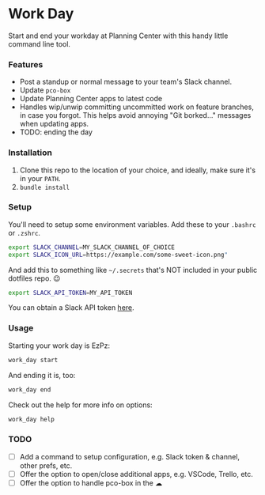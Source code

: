 Work Day
========

Start and end your workday at Planning Center with this handy little command line tool.

### Features

- Post a standup or normal message to your team's Slack channel.
- Update `pco-box`
- Update Planning Center apps to latest code
- Handles wip/unwip committing uncommitted work on feature branches, in case you forgot. This helps avoid annoying "Git borked..." messages when updating apps.
- TODO: ending the day

### Installation

1. Clone this repo to the location of your choice, and ideally, make sure it's in your `PATH`.
2. `bundle install`

### Setup

You'll need to setup some environment variables. Add these to your `.bashrc` or `.zshrc`.

```sh
export SLACK_CHANNEL=MY_SLACK_CHANNEL_OF_CHOICE
export SLACK_ICON_URL=https://example.com/some-sweet-icon.png"
```

And add this to something like `~/.secrets` that's NOT included in your public dotfiles repo. 😉

```sh
export SLACK_API_TOKEN=MY_API_TOKEN
```

You can obtain a Slack API token [here](https://api.slack.com/custom-integrations/legacy-tokens).

### Usage

Starting your work day is EzPz:

```sh
work_day start
```

And ending it is, too:

```sh
work_day end
```

Check out the help for more info on options:

```sh
work_day help
```

### TODO

- [ ] Add a command to setup configuration, e.g. Slack token & channel, other prefs, etc.
- [ ] Offer the option to open/close additional apps, e.g. VSCode, Trello, etc.
- [ ] Offer the option to handle pco-box in the ☁
